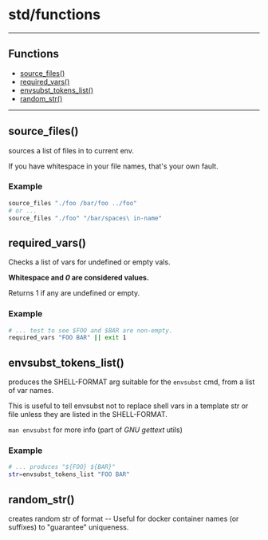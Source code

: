 # std/functions
---

## Functions

* [source\_files()](#source_files)
* [required\_vars()](#required_vars)
* [envsubst\_tokens\_list()](#envsubst_tokens_list)
* [random\_str()](#random_str)

---

## source\_files()

sources a list of files in to current env.

If you have whitespace in your file names, that's your
own fault.

### Example

```bash
source_files "./foo /bar/foo ../foo"
# or ...
source_files "./foo" "/bar/spaces\ in-name"

```

## required\_vars()

Checks a list of vars for undefined
or empty vals. 

**Whitespace and _0_ are considered values.**

Returns 1 if any are undefined or empty.

### Example

```bash
# ... test to see $FOO and $BAR are non-empty.
required_vars "FOO BAR" || exit 1

```

## envsubst\_tokens\_list()

produces the SHELL-FORMAT arg suitable for
the `envsubst` cmd, from a list of var names.

This is useful to tell envsubst not to replace shell vars
in a template str or file unless they are listed in the
SHELL-FORMAT.

`man envsubst` for more info (part of _GNU gettext_ utils)

### Example

```bash
# ... produces "${FOO} ${BAR}"
str=envsubst_tokens_list "FOO BAR"

```

## random\_str()

creates random str of format <datetime>-<integer>-<integer>
Useful for docker container names (or suffixes) to "guarantee" uniqueness.


